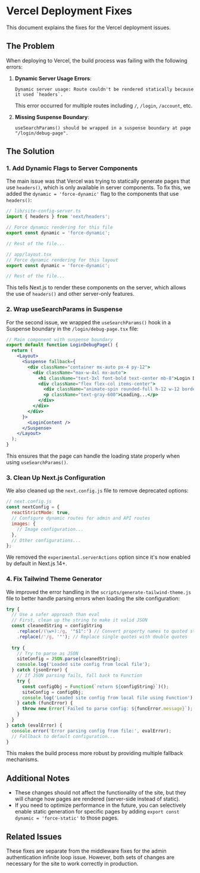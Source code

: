 # Vercel Deployment Fixes

This document explains the fixes for the Vercel deployment issues.

## The Problem

When deploying to Vercel, the build process was failing with the following errors:

1. **Dynamic Server Usage Errors**:
   ```
   Dynamic server usage: Route couldn't be rendered statically because it used `headers`.
   ```
   This error occurred for multiple routes including `/`, `/login`, `/account`, etc.

2. **Missing Suspense Boundary**:
   ```
   useSearchParams() should be wrapped in a suspense boundary at page "/login/debug-page".
   ```

## The Solution

### 1. Add Dynamic Flags to Server Components

The main issue was that Vercel was trying to statically generate pages that use `headers()`, which is only available in server components. To fix this, we added the `dynamic = 'force-dynamic'` flag to the components that use `headers()`:

```typescript
// lib/site-config-server.ts
import { headers } from 'next/headers';

// Force dynamic rendering for this file
export const dynamic = 'force-dynamic';

// Rest of the file...
```

```typescript
// app/layout.tsx
// Force dynamic rendering for this layout
export const dynamic = 'force-dynamic';

// Rest of the file...
```

This tells Next.js to render these components on the server, which allows the use of `headers()` and other server-only features.

### 2. Wrap useSearchParams in Suspense

For the second issue, we wrapped the `useSearchParams()` hook in a Suspense boundary in the `/login/debug-page.tsx` file:

```jsx
// Main component with suspense boundary
export default function LoginDebugPage() {
  return (
    <Layout>
      <Suspense fallback={
        <div className="container mx-auto px-4 py-12">
          <div className="max-w-4xl mx-auto">
            <h1 className="text-3xl font-bold text-center mb-8">Login Debug Page</h1>
            <div className="flex flex-col items-center">
              <div className="animate-spin rounded-full h-12 w-12 border-t-2 border-b-2 border-primary mb-4"></div>
              <p className="text-gray-600">Loading...</p>
            </div>
          </div>
        </div>
      }>
        <LoginContent />
      </Suspense>
    </Layout>
  );
}
```

This ensures that the page can handle the loading state properly when using `useSearchParams()`.

### 3. Clean Up Next.js Configuration

We also cleaned up the `next.config.js` file to remove deprecated options:

```javascript
// next.config.js
const nextConfig = {
  reactStrictMode: true,
  // Configure dynamic routes for admin and API routes
  images: {
    // Image configuration...
  },
  // Other configurations...
};
```

We removed the `experimental.serverActions` option since it's now enabled by default in Next.js 14+.

### 4. Fix Tailwind Theme Generator

We improved the error handling in the `scripts/generate-tailwind-theme.js` file to better handle parsing errors when loading the site configuration:

```javascript
try {
  // Use a safer approach than eval
  // First, clean up the string to make it valid JSON
  const cleanedString = configString
    .replace(/(\w+):/g, '"$1":') // Convert property names to quoted strings
    .replace(/'/g, '"'); // Replace single quotes with double quotes
  
  try {
    // Try to parse as JSON
    siteConfig = JSON.parse(cleanedString);
    console.log('Loaded site config from local file');
  } catch (jsonError) {
    // If JSON parsing fails, fall back to Function
    try {
      const configObj = Function(`return ${configString}`)();
      siteConfig = configObj;
      console.log('Loaded site config from local file using Function');
    } catch (funcError) {
      throw new Error(`Failed to parse config: ${funcError.message}`);
    }
  }
} catch (evalError) {
  console.error('Error parsing config from file:', evalError);
  // Fallback to default configuration...
}
```

This makes the build process more robust by providing multiple fallback mechanisms.

## Additional Notes

- These changes should not affect the functionality of the site, but they will change how pages are rendered (server-side instead of static).
- If you need to optimize performance in the future, you can selectively enable static generation for specific pages by adding `export const dynamic = 'force-static'` to those pages.

## Related Issues

These fixes are separate from the middleware fixes for the admin authentication infinite loop issue. However, both sets of changes are necessary for the site to work correctly in production.
